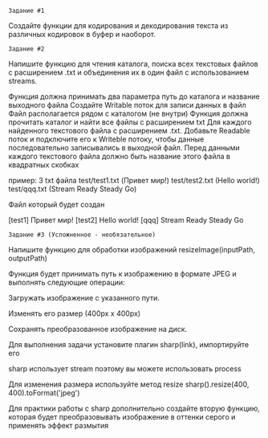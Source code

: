     Задание #1

Создайте функции для кодирования и декодирования текста из различных кодировок в буфер и наоборот.

    Задание #2

Напишите функцию для чтения каталога, поиска всех текстовых файлов с расширением .txt и объединения их в один файл с использованием streams.

Функция должна принимать два параметра путь до каталога и название выходного файла
Создайте Writable поток для записи данных в файл
Файл располагается рядом с каталогом (не внутри)
Функция должна прочитать каталог и найти все файлы с расширением txt
Для каждого найденного текстового файла с расширением .txt.
Добавьте Readable поток и подключите его к Writeble потоку, чтобы данные последовательно записывались в выходной файл.
Перед данными каждого текстового файла должно быть название этого файла в квадратных скобках

пример:
3 txt файла
test/test1.txt (Привет мир!)
test/test2.txt (Hello world!)
test/qqq.txt (Stream Ready Steady Go)

Файл который будет создан

[test1]
Привет мир!
[test2]
Hello world!
[qqq]
Stream Ready Steady Go

    Задание #3 (Усложненное - необязательное)

Напишите функцию для обработки изображений resizeImage(inputPath, outputPath)

Функция будет принимать путь к изображению в формате JPEG и выполнять следующие операции:

Загружать изображение с указанного пути.

Изменять его размер (400px x 400px)

Сохранять преобразованное изображение на диск.

Для выполнения задачи установите плагин sharp(link), импортируйте его

sharp использует stream поэтому вы можете использовать process

Для изменения размера используйте метод resize
sharp().resize(400, 400).toFormat('jpeg')

Для практики работы с sharp дополнительно создайте вторую функцию, которая будет преобразовывать изображение в оттенки серого и применять эффект размытия
